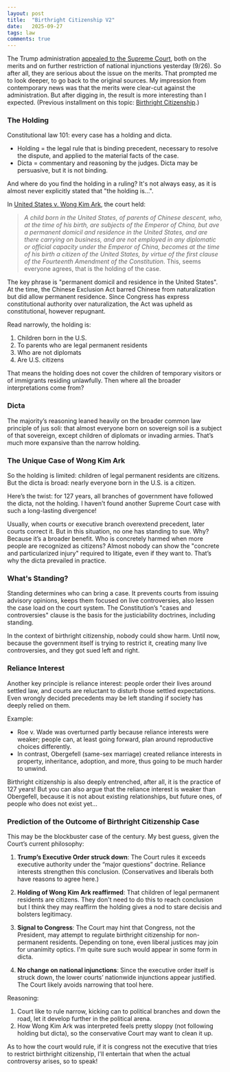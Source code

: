 ```yaml
---
layout: post
title:  "Birthright Citizenship V2"
date:   2025-09-27
tags: law 
comments: true
---
```


The Trump administration [appealed to the Supreme Court](https://www.scotusblog.com/2025/09/trump-urges-supreme-court-to-decide-whether-to-end-birthright-citizenship/), both on the merits and on further restriction of national injunctions yesterday (9/26). So after all, they are serious about the issue on the merits. That prompted me to look deeper, to go back to the original sources. My impression from contemporary news was that the merits were clear-cut against the administration. But after digging in, the result is more interesting than I expected. (Previous installment on this topic: [Birthright Citizenship](https://xianxu.github.io/2025/05/11/birthright-citizenship.html).)


### The Holding

Constitutional law 101: every case has a holding and dicta.

* Holding = the legal rule that is binding precedent, necessary to resolve the dispute, and applied to the material facts of the case.
* Dicta = commentary and reasoning by the judges. Dicta may be persuasive, but it is not binding.

And where do you find the holding in a ruling? It's not always easy, as it is almost never explicitly stated that "the holding is...". 

In [United States v. Wong Kim Ark](https://supreme.justia.com/cases/federal/us/169/649/), the court held:

> *A child born in the United States, of parents of Chinese descent, who, at the time of his birth, are subjects of the Emperor of China, but ave a permanent domicil and residence in the United States, and are there carrying on business, and are not employed in any diplomatic or official capacity under the Emperor of China, becomes at the time of his birth a citizen of the United States, by virtue of the first clause of the Fourteenth Amendment of the Constitution*. This, seems everyone agrees, that is the holding of the case.

The key phrase is "permanent domicil and residence in the United States". At the time, the Chinese Exclusion Act barred Chinese from naturalization but did allow permanent residence. Since Congress has express constitutional authority over naturalization, the Act was upheld as constitutional, however repugnant.

Read narrowly, the holding is:

1) Children born in the U.S.
2) To parents  who are legal permanent residents
3) Who are not diplomats
4) Are U.S. citizens

That means the holding does not cover the children of temporary visitors or of immigrants residing unlawfully. Then where all the broader interpretations come from?

### Dicta

The majority’s reasoning leaned heavily on the broader common law principle of jus soli: that almost everyone born on sovereign soil is a subject of that sovereign, except children of diplomats or invading armies. That’s much more expansive than the narrow holding.

### The Unique Case of Wong Kim Ark

So the holding is limited: children of legal permanent residents are citizens. But the dicta is broad: nearly everyone born in the U.S. is a citizen.

Here’s the twist: for 127 years, all branches of government have followed the dicta, not the holding. I haven’t found another Supreme Court case with such a long-lasting divergence!

Usually, when courts or executive branch overextend precedent, later courts correct it. But in this situation, no one has standing to sue. Why? Because it’s a broader benefit. Who is concretely harmed when more people are recognized as citizens? Almost nobody can show the "concrete and particularized injury" required to litigate, even if they want to. That’s why the dicta prevailed in practice.

### What's Standing?

Standing determines who can bring a case. It prevents courts from issuing advisory opinions, keeps them focused on live controversies, also lessen the case load on the court system. The Constitution’s "cases and controversies" clause is the basis for the justiciability doctrines, including standing.

In the context of birthright citizenship, nobody could show harm. Until now, because the government itself is trying to restrict it, creating many live controversies, and they got sued left and right.

### Reliance Interest

Another key principle is reliance interest: people order their lives around settled law, and courts are reluctant to disturb those settled expectations. Even wrongly decided precedents may be left standing if society has deeply relied on them.

Example:

* Roe v. Wade was overturned partly because reliance interests were weaker; people can, at least going forward, plan around reproductive choices differently.
* In contrast, Obergefell (same-sex marriage) created reliance interests in property, inheritance, adoption, and more, thus going to be much harder to unwind.

Birthright citizenship is also deeply entrenched, after all, it is the practice of 127 years! But you can also argue that the reliance interest is weaker than Obergefell, because it is not about existing relationships, but future ones, of people who does not exist yet... 

### Prediction of the Outcome of Birthright Citizenship Case

This may be the blockbuster case of the century. My best guess, given the Court’s current philosophy:

1. **Trump’s Executive Order struck down**: The Court rules it exceeds executive authority under the “major questions” doctrine. Reliance interests strengthen this conclusion. (Conservatives and liberals both have reasons to agree here.)

2. **Holding of Wong Kim Ark reaffirmed**: That children of legal permanent residents are citizens. They don't need to do this to reach conclusion but I think they may reaffirm the holding gives a nod to stare decisis and bolsters legitimacy. 

3. **Signal to Congress**: The Court may hint that Congress, not the President, may attempt to regulate birthright citizenship for non-permanent residents. Depending on tone, even liberal justices may join for unanimity optics. I'm quite sure such would appear in some form in dicta.

4. **No change on national injunctions**: Since the executive order itself is struck down, the lower courts’ nationwide injunctions appear justified. The Court likely avoids narrowing that tool here.

Reasoning:

1. Court like to rule narrow, kicking can to political branches and down the road, let it develop further in the political arena.
2. How Wong Kim Ark was interpreted feels pretty sloppy (not following holding but dicta), so the conservative Court may want to clean it up.

As to how the court would rule, if it is congress not the executive that tries to restrict birthright citizenship, I'll entertain that when the actual controversy arises, so to speak! 
